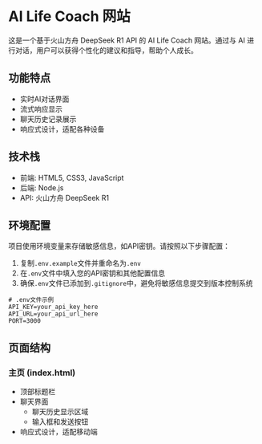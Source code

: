 # AI Life Coach 网站

这是一个基于火山方舟 DeepSeek R1 API 的 AI Life Coach 网站。通过与 AI 进行对话，用户可以获得个性化的建议和指导，帮助个人成长。

## 功能特点

- 实时AI对话界面
- 流式响应显示
- 聊天历史记录展示
- 响应式设计，适配各种设备

## 技术栈

- 前端: HTML5, CSS3, JavaScript
- 后端: Node.js
- API: 火山方舟 DeepSeek R1

## 环境配置

项目使用环境变量来存储敏感信息，如API密钥。请按照以下步骤配置：

1. 复制`.env.example`文件并重命名为`.env`
2. 在`.env`文件中填入您的API密钥和其他配置信息
3. 确保`.env`文件已添加到`.gitignore`中，避免将敏感信息提交到版本控制系统

```
# .env文件示例
API_KEY=your_api_key_here
API_URL=your_api_url_here
PORT=3000
```

## 页面结构

### 主页 (index.html)
- 顶部标题栏
- 聊天界面
  - 聊天历史显示区域
  - 输入框和发送按钮
- 响应式设计，适配移动端